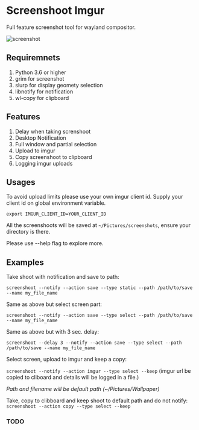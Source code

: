 # Screenshoot Imgur

Full feature screenshot tool for wayland compositor.

![screenshot](https://i.imgur.com/JK9ADn2.png)


## Requiremnets

1. Python 3.6 or higher
2. grim for screenshot
3. slurp for display geomety selection
4. libnotify for notification
5. wl-copy for clipboard

## Features

1. Delay when taking screnshoot
2. Desktop Notification
3. Full window and partial selection
4. Upload to imgur
5. Copy screenshoot to clipboard
6. Logging imgur uploads


## Usages

To avoid upload limits please use your own imgur client id. Supply your client id on global environment variable.

`export IMGUR_CLIENT_ID=YOUR_CLIENT_ID`


All the screenshoots will be saved at `~/Pictures/screenshots`, ensure your directory is there.



Please use --help flag to explore more.

## Examples

Take shoot with notification and save to path:

`screenshoot --notify --action save --type static --path /path/to/save --name my_file_name`


Same as above but select screen part:

`screenshoot --notify --action save --type select --path /path/to/save --name my_file_name`


Same as above but with 3 sec. delay:

`screenshoot --delay 3 --notify --action save --type select --path /path/to/save --name my_file_name`


Select screen, upload to imgur and keep a copy:

`screenshoot --notify --action imgur --type select --keep` (imgur url be copied to cliboard and details will be logged in a file.)


*Path and filename will be default path (~/Pictures/Wallpaper)*


Take, copy to clibboard and keep shoot to default path and do not notify: `screenshoot --action copy --type select --keep`


### __TODO__

